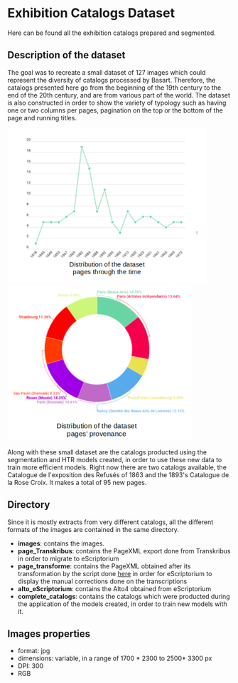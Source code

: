 # Exhibition Catalogs Dataset

Here can be found all the exhibition catalogs prepared and segmented.

## Description of the dataset
The goal was to recreate a small dataset of 127 images which could represent the diversity of catalogs processed by Basart. Therefore, the catalogs presented here go from the beginning of the 19th century to the end of the 20th century, and are from various part of the world. The dataset is also constructed in order to show the variety of typology such as having one or two columns per pages, pagination on the top or the bottom of the page and running titles.

<p class="float">
<img src="/images/Catexp_time.png" height="350"/>
<img src="/images/Catexp_prov.png" height="350"/>
</p>

Along with these small dataset are the catalogs producted using the segmentation and HTR models created, in order to use these new data to train more efficient models. Right now there are two catalogs available, the Catalogue de l'exposition des Refusés of 1863 and the 1893's Catalogue de la Rose Croix. It makes a total of 95 new pages.

## Directory
Since it is mostly extracts from very different catalogs, all the different formats of the images are contained in the same directory.

- **images**: contains the images.
- **page_Transkribus**: contains the PageXML export done from Transkribus in order to migrate to eScriptorium
- **page_transforme**: contains the PageXML obtained after its transformation by the script done [here](https://github.com/Heresta/BAO_Stage_DH_ENS_2021/tree/main/CorrectionPageXMLeScriptorium) in order for eScriptorium to display the manual corrections done on the transcriptions
- **alto_eScriptorium**: contains the Alto4 obtained from eScriptorium
- **complete_catalogs**: contains the catalogs which were producted during the application of the models created, in order to train new models with it.

## Images properties
- format: jpg
- dimensions: variable, in a range of 1700 * 2300 to 2500* 3300 px
- DPI: 300
- RGB
